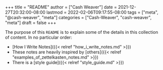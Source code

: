 +++
title = "README"
author = ["Cash Weaver"]
date = 2021-12-27T20:32:00-08:00
lastmod = 2022-02-06T09:17:55-08:00
tags = ["meta", "@cash-weaver", "meta"]
categories = ["Cash-Weaver", "cash-weaver", "meta"]
draft = false
+++

The purpose of this `README` is to explain some of the details in this collection of content. In no particular order:

-   [How I Write Notes]({{< relref "how_i_write_notes.md" >}})
-   These notes are heavily inspired by [others]({{< relref "examples_of_zettelkasten_notes.md" >}})
-   There is a [style guide]({{< relref "style_guide.md" >}})
